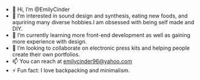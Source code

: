 - 👋 Hi, I’m @EmilyCinder
- 👀 I’m interested in sound design and synthesis, eating new foods, and aquriring many diverse hobbies.I am obsessed with being self made and DIY.
- 🌱 I’m currently learning more front-end development as well as gaining more experience with design.
- 💞️ I’m looking to collaborate on electronic press kits and helping people create their own portfolios.
- 📫 You can reach at emilycinder96@yahoo.com
- ⚡ Fun fact: I love backpacking and minimalism.

<!---
EmilyCinder/EmilyCinder is a ✨ special ✨ repository because its `README.md` (this file) appears on your GitHub profile.
You can click the Preview link to take a look at your changes.
--->
